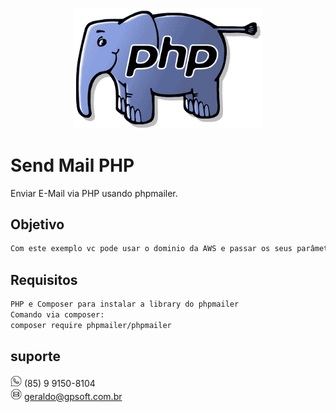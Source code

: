 <p align="center">
  <img src="./assets/images/logo.png" width="300" alt="PHP" />
</p>

# Send Mail PHP
Enviar E-Mail via PHP usando phpmailer.

## Objetivo
```bash
Com este exemplo vc pode usar o dominio da AWS e passar os seus parâmetros de credencias

```

## Requisitos
```bash
PHP e Composer para instalar a library do phpmailer
Comando via composer:
composer require phpmailer/phpmailer


```

## suporte

<img src="./assets/images/w.png" width="18" alt="PHP" /> (85) 9 9150-8104 <br>
<img src="./assets/images/m.png" width="18" alt="PHP" /> geraldo@gpsoft.com.br
